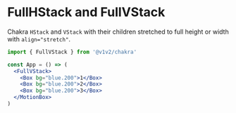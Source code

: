 # FullHStack and FullVStack

Chakra `HStack` and `VStack` with their children stretched to full height or width with `align="stretch"`.

```jsx
import { FullVStack } from '@v1v2/chakra'

const App = () => (
  <FullVStack>
    <Box bg="blue.200">1</Box>
    <Box bg="blue.200">2</Box>
    <Box bg="blue.200">3</Box>
  </MotionBox>
)
```
